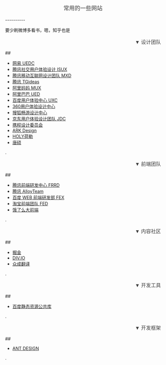 
<p align="center" style="font-family: 微软雅黑;font-size: 18px;color: #3e3e3e;">常用的一些网站</p>
----------

要少刷微博多看书，嗯，知乎也是



<p align="right" style="font-family: 微软雅黑;font-size: 16px;color: #3e3e3e;"> ▼ 设计团队</p>
##

- [网易 UEDC](http://uedc.163.com/) 
- [腾讯社交用户体验设计 ISUX](https://isux.tencent.com/)
- [腾讯移动互联网设计团队 MXD](http://mxd.tencent.com/)
- [腾讯 TGideas](http://tgideas.qq.com/)
- [阿里妈妈 MUX](http://mux.alimama.com/)
- [阿里巴巴 UED](http://www.aliued.cn/)
- [百度用户体验中心 UXC](http://mux.baidu.com/)
- [360用户体验设计中心](http://uxc.360.cn/)
- [搜狐畅游设计中心](http://vc.changyou.com/)
- [京东用户体验设计团队 JDC](http://jdc.jd.com/)
- [携程设计委员会](http://ued.ctrip.com/blog/)
- [ARK Design](http://www.arkdesign.cn/)
- [HOLY荷勒](http://www.inholy.com/)
- [唐硕](http://www.tangux.com/)

.

<p align="right" style="font-family: 微软雅黑;font-size: 16px;color: #3e3e3e;"> ▼ 前端团队</p>
##

- [腾讯前端研发中心 FRRD](http://qqfe.org/)
- [腾讯 AlloyTeam](http://www.alloyteam.com/)
- [百度 WEB 前端研发部 FEX](http://fex.baidu.com/) 
- [淘宝前端团队 FED](http://taobaofed.org/)
- [饿了么大前端](https://fe.ele.me/)

.

<p align="right" style="font-family: 微软雅黑;font-size: 16px;color: #3e3e3e;"> ▼ 内容社区</p>
##

- [掘金](https://gold.xitu.io/)
- [DIV.IO](http://div.io)
- [众成翻译](http://www.zcfy.cc/)

.

<p align="right" style="font-family: 微软雅黑;font-size: 16px;color: #3e3e3e;"> ▼ 开发工具</p>
##

- [百度静态资源公共库](http://cdn.code.baidu.com/)

.

<p align="right" style="font-family: 微软雅黑;font-size: 16px;color: #3e3e3e;"> ▼ 开发框架</p>
##

- [ANT DESIGN](https://ant.design/)

.